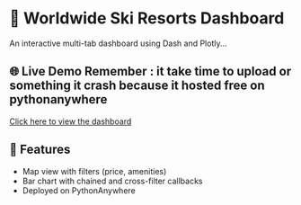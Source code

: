 # 🎿 Worldwide Ski Resorts Dashboard

An interactive multi-tab dashboard using Dash and Plotly...

## 🌐 Live Demo Remember : it take time to upload or something it crash because it hosted free on pythonanywhere
[Click here to view the dashboard](https://asadali.pythonanywhere.com/)

## 📂 Features
- Map view with filters (price, amenities)
- Bar chart with chained and cross-filter callbacks
- Deployed on PythonAnywhere
